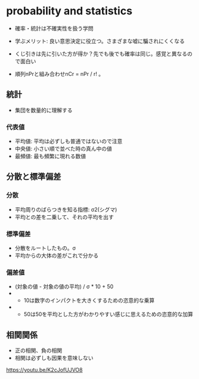 # probability and statistics

- 確率・統計は不確実性を扱う学問
- 学ぶメリット: 良い意思決定に役立つ。さまざまな嘘に騙されにくくなる

- くじ引きは先に引いた方が得か？先でも後でも確率は同じ。感覚と異なるので面白い
- 順列nPrと組み合わせnCr = nPr / r! 。

## 統計
- 集団を数量的に理解する

### 代表値
- 平均値: 平均は必ずしも普通ではないので注意
- 中央値: 小さい順で並べた時の真ん中の値
- 最頻値: 最も頻繁に現れる数値

## 分散と標準偏差

### 分散
- 平均周りのばらつきを知る指標: σ2(シグマ)
- 平均との差を二乗して、それの平均を出す

### 標準偏差
- 分散をルートしたもの。σ
- 平均からの大体の差がこれで分かる

### 偏差値
- (対象の値 - 対象の値の平均) / σ * 10 + 50
- * 10は数字のインパクトを大きくするための恣意的な乗算
- + 50は50を平均とした方がわかりやすい感じに思えるための恣意的な加算

## 相関関係
- 正の相関、負の相関
- 相関は必ずしも因果を意味しない

https://youtu.be/K2cJofUJVO8